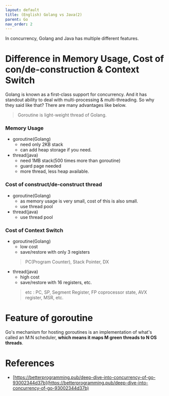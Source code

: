 ```yaml
---
layout: default
title: (English) Golang vs Java(2)
parent: Go
nav_order: 2
---
```


In concurrency, Golang and Java has multiple different features.

# Difference in Memory Usage, Cost of con/de-construction & Context Switch

Golang is known as a first-class support for concurrency. And it has standout ability to deal with multi-processing & multi-threading. So why they said like that? There are many advantages like below.
> Goroutine is light-weight thread of Golang.

### Memory Usage
* goroutine(Golang)
  * need only 2KB stack
  * can add heap storage if you need.
* thread(java)
  * need 1MB stack(500 times more than goroutine)
  * guard page needed
  * more thread, less heap available.

### Cost of construct/de-construct thread

* goroutine(Golang)
  * as memory usage is very small, cost of this is also small.
  * use thread pool
* thread(java)
  * use thread pool

### Cost of Context Switch

* goroutine(Golang)
  * low cost
  * save/restore with only 3 registers
  > PC(Program Counter), Stack Pointer, DX
* thread(java)
  * high cost
  * save/restore with 16 registers, etc.
  > etc : PC, SP, Segment Register, FP coprocessor state, AVX register, MSR, etc.

# Feature of goroutine

Go's mechanism for hosting goroutines is an implementation of what's called an M:N scheduler, **which means it maps M green threads to N OS threads**.

# References
* [https://betterprogramming.pub/deep-dive-into-concurrency-of-go-93002344d37b](https://betterprogramming.pub/deep-dive-into-concurrency-of-go-93002344d37b)